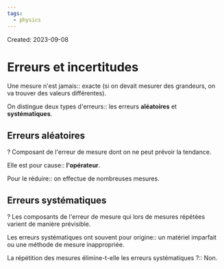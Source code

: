 ```yaml
---
tags:
  - physics
---
```

Created: 2023-09-08

# Erreurs et incertitudes
Une mesure n'est jamais:: exacte (si on devait mesurer des grandeurs, on va trouver des valeurs différentes).
<!--SR:!2023-09-26,8,230-->

On distingue deux types d'erreurs:: les erreurs **aléatoires** et **systématiques**.
<!--SR:!2023-09-24,10,250-->

## Erreurs aléatoires
?
Composant de l'erreur de mesure dont on ne peut prévoir la tendance.
<!--SR:!2023-10-06,13,210-->

Elle est pour cause:: **l'opérateur**. 
<!--SR:!2023-10-17,24,250-->

Pour le réduire:: on effectue de nombreuses mesures.
<!--SR:!2023-10-13,21,250-->

## Erreurs systématiques
?
Les composants de l'erreur de mesure qui lors de mesures répétées varient de manière prévisible.
<!--SR:!2023-09-30,7,226-->

Les erreurs systématiques ont souvent pour origine:: un matériel imparfait ou une méthode de mesure inappropriée.
<!--SR:!2023-10-05,14,230-->

La répétition des mesures élimine-t-elle les erreurs systématiques ?:: Non.
<!--SR:!2023-10-07,16,227-->

